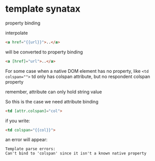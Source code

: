 # template synatax

property binding

interpolate
```html
<a href="{{url}}">..</a>
```

will be converted to property binding
```html
<a [href]="url">..</a>
```

For some case when a native DOM element has no property, like `<td colspan="">`
td only has colspan attribute, but no respondent colspan property

remember, attribute can only hold string value

So this is the case we need attribute binding

```html
<td [attr.colspan]="col">
```

if you write:
```html
<td colspan="{{col}}">
```
an error will appear:
```text
Template parse errors:
Can't bind to 'colspan' since it isn't a known native property
```






